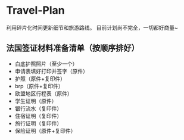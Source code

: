 # Travel-Plan

利用碎片化时间更新细节和旅游路线。
目前计划尚不完全，一切都好商量~


## 法国签证材料准备清单（按顺序排好）

* 白底护照照片（至少一个）
* 申请表填好打印并签字（原件）
* 护照（原件+复印件）
* brp（原件+复印件）
* 欧盟地区行程表（原件）
* 学生证明（原件）
* 银行流水（复印件）
* 住宿证明（复印件）
* 旅行证明（复印件）
* 保险证明（原件+复印件）

